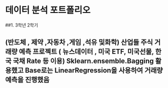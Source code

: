 # 데이터 분석 포트폴리오
 ##1. 3학년 2학기 
 ## (반도체 , 제약 ,자동차 ,게임 ,석유 및화학) 산업들 주식 거래량 예측 프로젝트 ( 뉴스데이터 , 미국 ETF, 미국선물, 한국 국채 Rate 등 이용)      Sklearn.ensemble.Bagging 활용했고 Base로는 LinearRegression을 사용하여 거래량 예측을 진행했음
